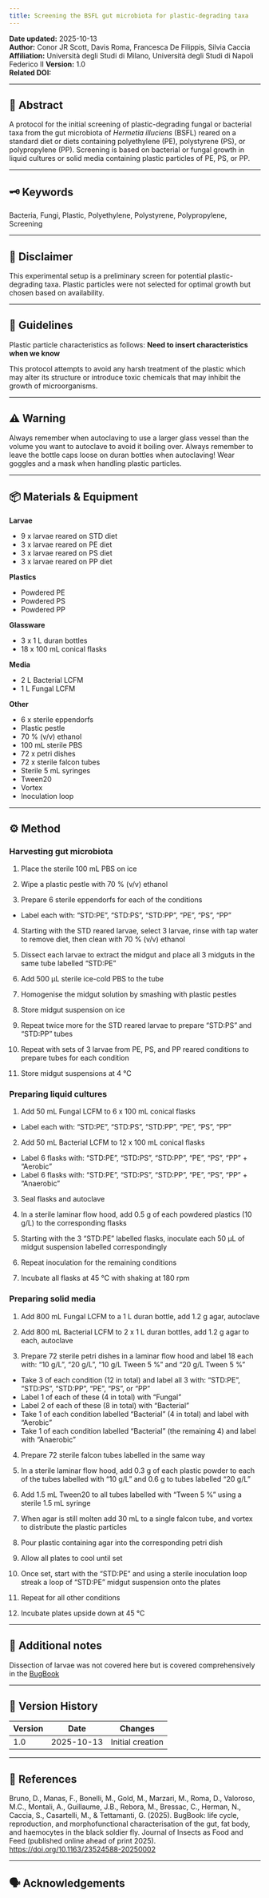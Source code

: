 ```yaml
---
title: Screening the BSFL gut microbiota for plastic-degrading taxa
---
```


**Date updated:** 2025-10-13  
**Author:** Conor JR Scott, Davis Roma, Francesca De Filippis, Silvia Caccia  
**Affiliation:** Università degli Studi di Milano, Università degli Studi di Napoli Federico II
**Version:** 1.0  
**Related DOI:**   

---

## 🧪 Abstract
A protocol for the initial screening of plastic-degrading fungal or bacterial taxa from the gut microbiota of *Hermetia illuciens* (BSFL) reared on a standard diet or diets containing polyethylene (PE), polystyrene (PS), or polypropylene (PP). Screening is based on bacterial or fungal growth in liquid cultures or solid media containing plastic particles of PE, PS, or PP.

---

## 🗝️ Keywords

Bacteria, Fungi, Plastic, Polyethylene, Polystyrene, Polypropylene, Screening

---

## 📣 Disclaimer

This experimental setup is a preliminary screen for potential plastic-degrading taxa. Plastic particles were not selected for optimal growth but chosen based on availability.

---

## 🧭 Guidelines

Plastic particle characteristics as follows:
**Need to insert characteristics when we know**

This protocol attempts to avoid any harsh treatment of the plastic which may alter its structure or introduce toxic chemicals that may inhibit the growth of microorganisms.

---

## ⚠️ Warning

Always remember when autoclaving to use a larger glass vessel than the volume you want to autoclave to avoid it boiling over. 
Always remember to leave the bottle caps loose on duran bottles when autoclaving!
Wear goggles and a mask when handling plastic particles.

---

## 📦 Materials & Equipment

**Larvae**
- 9 x larvae reared on STD diet
- 3 x larvae reared on PE diet
- 3 x larvae reared on PS diet
- 3 x larvae reared on PP diet

**Plastics**
- Powdered PE
- Powdered PS
- Powdered PP

**Glassware**
- 3 x 1 L duran bottles
- 18 x 100 mL conical flasks

**Media**
- 2 L Bacterial LCFM
- 1 L Fungal LCFM

**Other**
- 6 x sterile eppendorfs
- Plastic pestle
- 70 % (v/v) ethanol
- 100 mL sterile PBS
- 72 x petri dishes
- 72 x sterile falcon tubes
- Sterile 5 mL syringes
- Tween20
- Vortex
- Inoculation loop

---

## ⚙️ Method

### Harvesting gut microbiota
1. Place the sterile 100 mL PBS on ice

2. Wipe a plastic pestle with 70 % (v/v) ethanol

3. Prepare 6 sterile eppendorfs for each of the conditions
  - Label each with: “STD:PE”, “STD:PS”, “STD:PP”, “PE”, “PS”, “PP”

4. Starting with the STD reared larvae, select 3 larvae, rinse with tap water to remove diet, then clean with 70 % (v/v) ethanol

5. Dissect each larvae to extract the midgut and place all 3 midguts in the same tube labelled “STD:PE”

6. Add 500 μL sterile ice-cold PBS to the tube

7. Homogenise the midgut solution by smashing with plastic pestles

8. Store midgut suspension on ice

9. Repeat twice more for the STD reared larvae to prepare “STD:PS” and “STD:PP” tubes

10. Repeat with sets of 3 larvae from PE, PS, and PP reared conditions to prepare tubes for each condition

11. Store midgut suspensions at 4 °C

### Preparing liquid cultures

1. Add 50 mL Fungal LCFM to 6 x 100 mL conical flasks
  - Label each with: “STD:PE”, “STD:PS”, “STD:PP”, “PE”, “PS”, “PP”

2. Add 50 mL Bacterial LCFM to 12 x 100 mL conical flasks
  - Label 6 flasks with: “STD:PE”, “STD:PS”, “STD:PP”, “PE”, “PS”, “PP” + “Aerobic”
  - Label 6 flasks with: “STD:PE”, “STD:PS”, “STD:PP”, “PE”, “PS”, “PP” + “Anaerobic”

3. Seal flasks and autoclave

4. In a sterile laminar flow hood, add 0.5 g of each powdered plastics (10 g/L) to the corresponding flasks

5. Starting with the 3 “STD:PE” labelled flasks, inoculate each 50 μL of midgut suspension labelled correspondingly

6. Repeat inoculation for the remaining conditions

7. Incubate all flasks at 45 °C with shaking at 180 rpm

### Preparing solid media

1. Add 800 mL Fungal LCFM to a 1 L duran bottle, add 1.2 g agar, autoclave

2. Add 800 mL Bacterial LCFM to 2 x 1 L duran bottles, add 1.2 g agar to each, autoclave

3. Prepare 72 sterile petri dishes in a laminar flow hood and label 18 each with: “10 g/L”, “20 g/L”, “10 g/L Tween 5 %” and “20 g/L Tween 5 %”
  - Take 3 of each condition (12 in total) and label all 3 with: “STD:PE”, “STD:PS”, “STD:PP”, “PE”, “PS”, or “PP”
  - Label 1 of each of these (4 in total) with “Fungal”
  - Label 2 of each of these (8 in total) with “Bacterial”
  - Take 1 of each condition labelled “Bacterial” (4 in total) and label with “Aerobic”
  - Take 1 of each condition labelled “Bacterial” (the remaining 4) and label with “Anaerobic”

4. Prepare 72 sterile falcon tubes labelled in the same way

5. In a sterile laminar flow hood, add 0.3 g of each plastic powder to each of the tubes labelled with “10 g/L” and 0.6 g to tubes labelled “20 g/L”

6. Add 1.5 mL Tween20 to all tubes labelled with “Tween 5 %” using a sterile 1.5 mL syringe

7. When agar is still molten add 30 mL to a single falcon tube, and vortex to distribute the plastic particles

8. Pour plastic containing agar into the corresponding petri dish

9. Allow all plates to cool until set

10. Once set, start with the “STD:PE” and using a sterile inoculation loop streak a loop of “STD:PE” midgut suspension onto the plates

11. Repeat for all other conditions

12. Incubate plates upside down at 45 °C

---

## 🧾 Additional notes
Dissection of larvae was not covered here but is covered comprehensively in the [BugBook](https://doi.org/10.1163/23524588-20250002)

---

## 🧠 Version History

| Version | Date | Changes |
|----------|------|----------|
| 1.0 | 2025-10-13 | Initial creation |

---

## 📜 References

Bruno, D., Manas, F., Bonelli, M., Gold, M., Marzari, M., Roma, D., Valoroso, M.C., Montali, A., Guillaume, J.B., Rebora, M., Bressac, C., Herman, N., Caccia, S., Casartelli, M., & Tettamanti, G. (2025). BugBook: life cycle, reproduction, and morphofunctional characterisation of the gut, fat body, and haemocytes in the black soldier fly. Journal of Insects as Food and Feed (published online ahead of print 2025). https://doi.org/10.1163/23524588-20250002

---

## 🗣️ Acknowledgements
